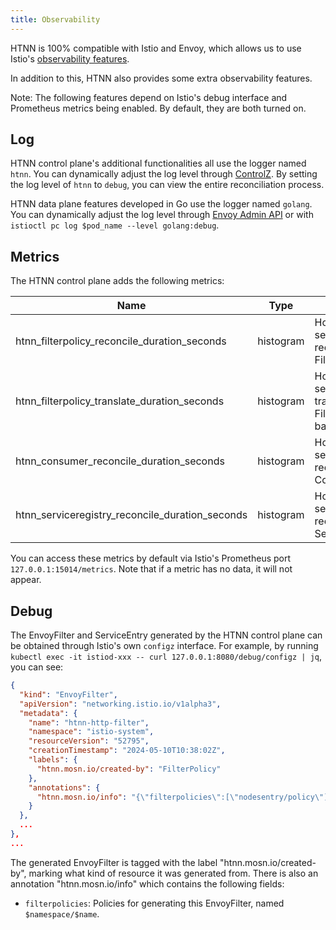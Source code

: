 ```yaml
---
title: Observability
---
```


HTNN is 100% compatible with Istio and Envoy, which allows us to use Istio's [observability features](https://istio.io/latest/docs/concepts/observability/).

In addition to this, HTNN also provides some extra observability features.

Note: The following features depend on Istio's debug interface and Prometheus metrics being enabled. By default, they are both turned on.

## Log

HTNN control plane's additional functionalities all use the logger named `htnn`. You can dynamically adjust the log level through [ControlZ](https://istio.io/latest/docs/ops/diagnostic-tools/controlz/). By setting the log level of `htnn` to `debug`, you can view the entire reconciliation process.

HTNN data plane features developed in Go use the logger named `golang`. You can dynamically adjust the log level through [Envoy Admin API](https://www.envoyproxy.io/docs/envoy/latest/operations/admin#post--logging) or with `istioctl pc log $pod_name --level golang:debug`.

## Metrics

The HTNN control plane adds the following metrics:

| Name                                            | Type      | Description                                                  |
|-------------------------------------------------|-----------|--------------------------------------------------------------|
| htnn_filterpolicy_reconcile_duration_seconds    | histogram | How long in seconds HTNN reconciles FilterPolicy.            |
| htnn_filterpolicy_translate_duration_seconds    | histogram | How long in seconds HTNN translates FilterPolicy in a batch. |
| htnn_consumer_reconcile_duration_seconds        | histogram | How long in seconds HTNN reconciles Consumer.                |
| htnn_serviceregistry_reconcile_duration_seconds | histogram | How long in seconds HTNN reconciles ServiceRegistry.         |

You can access these metrics by default via Istio's Prometheus port `127.0.0.1:15014/metrics`. Note that if a metric has no data, it will not appear.

## Debug

The EnvoyFilter and ServiceEntry generated by the HTNN control plane can be obtained through Istio's own `configz` interface. For example, by running `kubectl exec -it istiod-xxx -- curl 127.0.0.1:8080/debug/configz | jq`, you can see:

```json
{
  "kind": "EnvoyFilter",
  "apiVersion": "networking.istio.io/v1alpha3",
  "metadata": {
    "name": "htnn-http-filter",
    "namespace": "istio-system",
    "resourceVersion": "52795",
    "creationTimestamp": "2024-05-10T10:38:02Z",
    "labels": {
      "htnn.mosn.io/created-by": "FilterPolicy"
    },
    "annotations": {
      "htnn.mosn.io/info": "{\"filterpolicies\":[\"nodesentry/policy\"]}"
    }
  },
  ...
},
...
```

The generated EnvoyFilter is tagged with the label "htnn.mosn.io/created-by", marking what kind of resource it was generated from. There is also an annotation "htnn.mosn.io/info" which contains the following fields:

* `filterpolicies`: Policies for generating this EnvoyFilter, named `$namespace/$name`.
